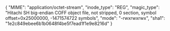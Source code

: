 {
  "MIME": "application/octet-stream",
  "inode_type": "REG",
  "magic_type": "Hitachi SH big-endian COFF object file, not stripped, 0 section, symbol offset=0x25000000, -1471574722 symbols",
  "mode": "-rwxrwxrwx",
  "sha1": "1e2c849ebee6b1b0648f4be5f7ead1f1e9e8216d"
}